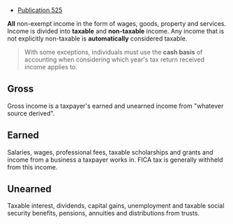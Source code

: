 - [Publication 525](https://www.irs.gov/publications/p525)

**All** non-exempt income in the form of wages, goods, property and services. Income is divided into **taxable** and **non-taxable** income. Any income that is not explicitly non-taxable is **automatically** considered taxable.

> With some exceptions, individuals must use the **cash basis** of accounting when considering which year's tax return received income applies to.

## Gross

Gross income is a taxpayer's earned and unearned income from "whatever source derived". 

## Earned

Salaries, wages, professional fees, taxable scholarships and grants and income from a business a taxpayer works in. FICA tax is generally withheld from this income.

## Unearned

Taxable interest, dividends, capital gains, unemployment and taxable social security benefits, pensions, annuities and distributions from trusts.